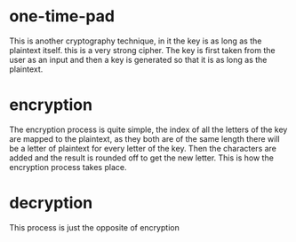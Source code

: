 # one-time-pad
This is another cryptography technique, in it the key is as long as the plaintext itself. this is a very strong cipher.
The key is first taken from the user as an input and then a key is generated so that it is as long as the plaintext.

# encryption
The encryption process is quite simple, the index of all the letters of the key are mapped to the plaintext, as they both are of the same length there will be a letter of plaintext for every letter of the key. Then the characters are added and the result is rounded off to get the new letter.
This is how the encryption process takes place.

# decryption
This process is just the opposite of encryption

